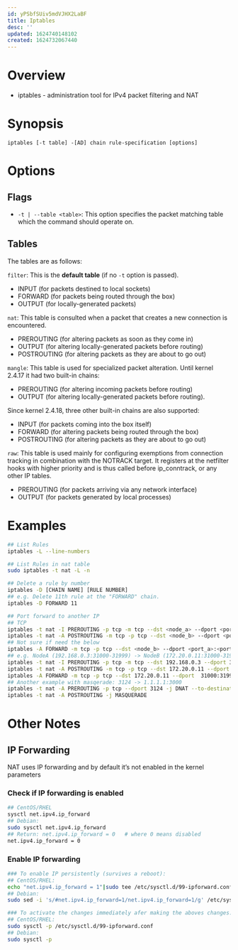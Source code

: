 ```yaml
---
id: yPSbfSUiv5mdVJHX2LaBF
title: Iptables
desc: ''
updated: 1624740148102
created: 1624732067440
---
```


# Overview
- iptables - administration tool for IPv4 packet filtering and NAT

# Synopsis
```
iptables [-t table] -[AD] chain rule-specification [options]
```

# Options

## Flags
- `-t | --table <table>`: This option specifies the packet matching table which the command should operate on.

## Tables
The tables are as follows:

`filter`:
This is the **default table** (if no `-t` option is passed).
- INPUT (for packets destined to local sockets)
- FORWARD (for packets being routed through the box)
- OUTPUT (for locally-generated packets)

`nat`:
This table is consulted when a packet that creates a new connection is encountered.
- PREROUTING (for altering packets as soon as they come in)
- OUTPUT (for altering locally-generated packets before routing)
- POSTROUTING (for altering packets as they are about to go out)

`mangle`:
This table is used for specialized packet alteration. Until kernel 2.4.17 it had two built-in chains: 
- PREROUTING (for altering incoming packets before routing)
- OUTPUT (for altering locally-generated packets before routing). 

Since kernel 2.4.18, three other built-in chains are also supported: 
- INPUT (for packets coming into the box itself)
- FORWARD (for altering packets being routed through the box)
- POSTROUTING (for altering packets as they are about to go out)

`raw`:
This table is used mainly for configuring exemptions from connection tracking in combination with the NOTRACK target. It registers at the netfilter hooks with higher priority and is thus called before ip_conntrack, or any other IP tables.
- PREROUTING (for packets arriving via any network interface)
- OUTPUT (for packets generated by local processes)

# Examples
```sh
## List Rules
iptables -L --line-numbers

## List Rules in nat table
sudo iptables -t nat -L -n

## Delete a rule by number
iptables -D [CHAIN NAME] [RULE NUMBER]
## e.g. Delete 11th rule at the "FORWARD" chain.
iptables -D FORWARD 11

## Port forward to another IP
## TCP
iptables -t nat -I PREROUTING -p tcp -m tcp --dst <node_a> --dport <port_a>[:<port_b>] -j DNAT --to-destination <node_b>:<port_a>[-<port_b>]
iptables -t nat -A POSTROUTING -m tcp -p tcp --dst <node_b> --dport <port_a>[:<port_b>] -j SNAT --to-source <node_a>
## Not sure if need the below
iptables -A FORWARD -m tcp -p tcp --dst <node_b> --dport <port_a>:<port_b> -j ACCEPT
## e.g. NodeA (192.168.0.3:31000-31999) -> NodeB (172.20.0.11:31000-31999)
iptables -t nat -I PREROUTING -p tcp -m tcp --dst 192.168.0.3 --dport 31000:31999 -j DNAT --to-destination 172.20.0.11:31000-31999
iptables -t nat -A POSTROUTING -m tcp -p tcp --dst 172.20.0.11 --dport 31000:31999 -j SNAT --to-source 192.168.0.3
iptables -A FORWARD -m tcp -p tcp --dst 172.20.0.11 --dport  31000:31999 -j ACCEPT
## Another example with masqerade: 3124 -> 1.1.1.1:3000
iptables -t nat -A PREROUTING -p tcp --dport 3124 -j DNAT --to-destination 1.1.1.1:3000
iptables -t nat -A POSTROUTING -j MASQUERADE
```

# Other Notes

## IP Forwarding
NAT uses IP forwarding and by default it’s not enabled in the kernel parameters

### Check if IP forwarding is enabled
```sh
## CentOS/RHEL
sysctl net.ipv4.ip_forward
## Debian:
sudo sysctl net.ipv4.ip_forward
## Return: net.ipv4.ip_forward = 0   # where 0 means disabled
net.ipv4.ip_forward = 0
```

### Enable IP forwarding
```sh
### To enable IP persistently (survives a reboot):
## CentOS/RHEL:
echo "net.ipv4.ip_forward = 1"|sudo tee /etc/sysctl.d/99-ipforward.conf
## Debian:
sudo sed -i 's/#net.ipv4.ip_forward=1/net.ipv4.ip_forward=1/g' /etc/sysctl.conf

### To activate the changes immediately afer making the aboves changes:
## CentOS/RHEL:
sudo sysctl -p /etc/sysctl.d/99-ipforward.conf
## Debian:
sudo sysctl -p
```